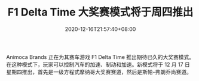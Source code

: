 ﻿---
title: "F1 Delta Time 大奖赛模式将于周四推出"
date: 2020-12-16T21:57:40+08:00
lastmod: 2020-12-16T16:45:40+08:00
draft: false
authors: ["Belinda"]
description: "Animoca Brands 正在为其赛车游戏 F1 Delta Time 推出期待已久的大奖赛模式。在这种模式下，玩家可以控制汽车的加速、制动和加速。新模式将于 12 月 17 日星期四推出，首先是一级方程式摩纳哥大奖赛赛道，然后是斯帕-弗朗乔尚赛道。"
featuredImage: "f1-delta-time-grand-prix-mode-coming-thursday.png"
tags: ["Strategy Game","策略游戏","Play to Earn"]
categories: ["news"]
news: ["策略游戏"]
weight: 
lightgallery: true
pinned: false
recommend: false
recommend1: false
---

Animoca Brands 正在为其赛车游戏 F1 Delta Time 推出期待已久的大奖赛模式。在这种模式下，玩家可以控制汽车的加速、制动和加速。新模式将于 12 月 17 日星期四推出，首先是一级方程式摩纳哥大奖赛赛道，然后是斯帕-弗朗乔尚赛道。

<!--more-->

